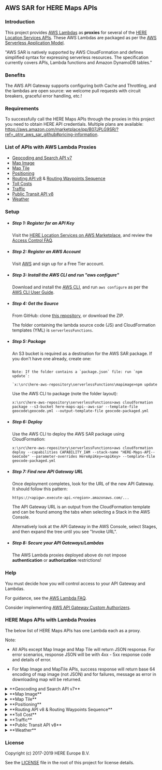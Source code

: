 ## AWS SAR for HERE Maps APIs
### Introduction
This project provides [AWS Lambdas](https://aws.amazon.com/lambda/) as __proxies__ for several of the [HERE Location Services APIs](https://developer.here.com/develop/rest-apis). These AWS Lambdas are packaged as per the [AWS Serverless Application Model](https://aws.amazon.com/about-aws/whats-new/2016/11/introducing-the-aws-serverless-application-model/).

"AWS SAR is natively supported by AWS CloudFormation and defines simplified syntax for expressing serverless resources. The specification currently covers APIs, Lambda functions and Amazon DynamoDB tables."

### Benefits

The AWS API Gateway supports configuring both Cache and Throttling, and the lambdas are open source: we welcome pull requests with circuit breakers, graceful error handling, etc.!

### Requirements
To successfully call the HERE Maps APIs through the proxies in this project you need to obtain HERE API credentials. Multiple plans are available: https://aws.amazon.com/marketplace/pp/B07JPLG9SR/?ref=_ptnr_aws_sar_github#pricing-information.

### List of APIs with AWS Lambda Proxies
* [Geocoding and Search API v7](https://developer.here.com/documentation/geocoding-search-api/dev_guide/index.html)
* [Map Image](https://developer.here.com/documentation/map-image/topics/introduction.html)
* [Map Tile](https://developer.here.com/documentation/map-tile/topics/introduction.html)
* [Positioning](https://developer.here.com/documentation/positioning/topics/introduction.html)
* [Routing API v8](https://developer.here.com/documentation/routing-api/dev_guide/index.html) & [Routing Waypoints Sequence](https://developer.here.com/documentation/routing-waypoints/dev_guide/topics/what-is.html)
* [Toll Costs](https://developer.here.com/documentation/toll-cost/topics/introduction.html)
* [Traffic](https://developer.here.com/documentation/traffic/topics/introduction.html)
* [Public Transit API v8](https://developer.here.com/documentation/public-transit/dev_guide/index.html)
* [Weather](https://developer.here.com/documentation/weather/topics/overview.html)


### Setup

* ##### Step 1: Register for an API Key

    Visit the [HERE Location Services on AWS Marketplace](https://aws.amazon.com/marketplace/pp/B07JPLG9SR/?ref=_ptnr_aws_sar_github), and review the [Access Control FAQ](https://developer.here.com/faqs#access-control).

* ##### Step 2: Register an AWS Account

    Visit [AWS](https://aws.amazon.com/free/) and sign up for a Free Tier account.

* ##### Step 3: Install the AWS CLI and run "aws configure"

    Download and install the [AWS CLI](https://aws.amazon.com/cli/), and run `aws configure` as per the [AWS CLI User Guide](http://docs.aws.amazon.com/cli/latest/userguide/cli-chap-getting-started.html).

* ##### Step 4: Get the Source

    From GitHub: clone [this repository](https://github.com/heremaps/here-aws-sar), or download the ZIP.

    The folder containing the lambda source code (JS) and CloudFormation templates (YML) is `serverlessFunctions`.

* ##### Step 5: Package

    An S3 bucket is required as a destination for the AWS SAR package. If you don't have one already, create one:

    ```aws s3 mb s3://here-maps-api--aws-sar

    Note: If the folder contains a `package.json` file: run `npm update`:

    `x:\src\here-aws-repository\serverlessFunctions\mapimage>npm update
  ```

    Use the AWS CLI to package (note the folder layout):

    ```x:\src\here-aws-repository\serverlessFunctions>aws cloudformation package --s3-bucket here-maps-api--aws-sar --template-file geocode\geocode.yml --output-template-file geocode-packaged.yml```

* ##### Step 6: Deploy

    Use the AWS CLI to deploy the AWS SAR package using CloudFormation:

    ```x:\src\here-aws-repository\serverlessFunctions>aws cloudformation deploy --capabilities CAPABILITY_IAM --stack-name "HERE-Maps-API--GeoCode" --parameter-overrides HereApiKey=<apiKey> --template-file geocode-packaged.yml```

* ##### Step 7: Find new API Gateway URL

    Once deployment completes, look for the URL of the new API Gateway. It should follow this pattern:

    ```https://<apigw>.execute-api.<region>.amazonaws.com/...```

    The API Gateway URL is an output from the CloudFormation template and can be found among the tabs when selecting a Stack in the AWS Console.

    Alternatively look at the API Gateway in the AWS Console, select Stages, and then expand the tree until you see "Invoke URL".

* ##### Step 8: Secure your API Gateways/Lambdas

    The AWS Lambda proxies deployed above do not impose **authentication** or **authorization** restrictions!


### Help

You must decide how you will control access to your API Gateway and Lambdas.

For guidance, see the [AWS Lambda FAQ](https://aws.amazon.com/lambda/faqs/#security).

Consider implementing [AWS API Gateway Custom Authorizers](http://docs.aws.amazon.com/apigateway/latest/developerguide/use-custom-authorizer.html).



### HERE Maps APIs with Lambda Proxies

The below list of HERE Maps APIs has one Lambda each as a proxy.

Note:

 * All APIs except Map Image and Map Tile will return JSON response. For error scenarios, response JSON will be with 4xx - 5xx response code and details of error.

 * For Map Image and MapTile APIs, success response will return base 64 encoding of map image (not JSON) and for failures, message as error in downloading map will be returned.


<details>
<summary markdown="span">**Geocoding and Search API v7**</summary>

URL Mapping

|API                  | HERE URL Prefix                                 |  AWS Lambda App URL Prefix |
|-------------------- |-------------------------------------------------|-----------------------------------------------------------|
|discover             | `https://discover.search.hereapi.com/`              |  `https://<apigw>.execute-api.<region>.amazonaws.com/Prod/geocode/api/` |
|geocode            | `https://geocode.search.hereapi.com/`      |  `https://<apigw>.execute-api.<region>.amazonaws.com/Prod/geocode/api/` |
|autosuggest            | `https://autosuggest.search.hereapi.com/`      |  `https://<apigw>.execute-api.<region>.amazonaws.com/Prod/geocode/api/` |
|browse            | `https://browse.search.hereapi.com/`      |  `https://<apigw>.execute-api.<region>.amazonaws.com/Prod/geocode/api/` |
|lookup            | `https://lookup.search.hereapi.com/`      |  `https://<apigw>.execute-api.<region>.amazonaws.com/Prod/geocode/api/` |
|revgeocode            | `https://revgeocode.search.hereapi.com/`      |  `https://<apigw>.execute-api.<region>.amazonaws.com/Prod/geocode/api/` |

* For detailed examples refer [here](serverlessFunctions/geocode/README.md).

</details>

<details>
<summary markdown="span">**Map Image**</summary>

URL Mapping

|API                  | HERE URL Prefix                                 |  AWS Lambda App URL Prefix |
|-------------------- |-------------------------------------------------|-----------------------------------------------------------|
|Images               | `https://image.maps.ls.hereapi.com/`            |  `https://<apigw>.execute-api.<region>.amazonaws.com/Prod/mapimage/api/` |

* For detailed examples refer [here](serverlessFunctions/mapimage/README.md). 

</details>

<details>
<summary markdown="span">**Map Tile**</summary>

URL Mapping

|API                  | HERE URL Prefix                                 |  AWS Lambda App URL Prefix |
|-------------------- |-------------------------------------------------|-----------------------------------------------------------|
|MapTile              | `https://{1-4}.traffic.maps.ls.hereapi.com/`    |  `https://<apigw>.execute-api.<region>.amazonaws.com/Prod/maptile/api/traffic/`
|MapTile              | `https://{1.4}.base.maps.ls.hereapi.com/`       |  `https://<apigw>.execute-api.<region>.amazonaws.com/Prod/maptile/api/base/`
|MapTile              | `https://{1.4}.aerial.maps.ls.hereapi.com/`     |  `https://<apigw>.execute-api.<region>.amazonaws.com/Prod/maptile/api/aerial/`

* For detailed examples refer [here](serverlessFunctions/maptile/README.md). 

</details>

<details>
<summary markdown="span">**Positioning**</summary>

Note: The API type is HTTP **POST**. For GET requests, "Missing Authentication Token" response will be returned from AWS as **POST** type request is expected.   

URL Mapping

|API                  | HERE URL Prefix                                 |  AWS Lambda App URL Prefix |
|-------------------- |-------------------------------------------------|-----------------------------------------------------------|
|Position             | `https://pos.ls.hereapi.com/`                   |  `https://<apigw>.execute-api.<region>.amazonaws.com/Prod/position/api/` |

* For detailed examples refer [here](serverlessFunctions/position/README.md). 
</details>

<details>
<summary markdown="span">**Routing API v8 & Routing Waypoints Sequence**</summary>

URL Mapping

|API                  | HERE URL Prefix                                 |  AWS Lambda App URL Prefix |
|-------------------- |-------------------------------------------------|-----------------------------------------------------------|
|CalculateRoute              | `https://router.hereapi.com/`|  `https://<apigw>.execute-api.<region>.amazonaws.com/Prod/routing/api/` |
|Routing((Isoline))              | `https://isoline.route.ls.hereapi.com/`|  `https://<apigw>.execute-api.<region>.amazonaws.com/Prod/routing/api/isoline.route/` |
|Routing(Matrix)              | `https://matrix.route.ls.hereapi.com/`|  `https://<apigw>.execute-api.<region>.amazonaws.com/Prod/routing/api/matrix.route/` |

* For detailed examples refer [here](serverlessFunctions/routing/README.md). 

</details>

<details>
<summary markdown="span">**Toll Cost**</summary>

URL Mapping

|API                  | HERE URL Prefix                                 |  AWS Lambda App URL Prefix |
|-------------------- |-------------------------------------------------|-----------------------------------------------------------|
|Toll Cost            | `https://tce.api.here.com/2/calculateroute.json`|  `https://<apigw>.execute-api.<region>.amazonaws.com/Prod/tollcost` |

* For detailed examples refer [here](serverlessFunctions/tollcost/README.md). 

</details>

<details>
<summary markdown="span">**Traffic**</summary>

URL Mapping

|API                  | HERE URL Prefix                                 |  AWS Lambda App URL Prefix |
|-------------------- |-------------------------------------------------|-----------------------------------------------------------|
|Traffic              | `https://traffic.ls.hereapi.com/`               |  `https://<apigw>.execute-api.<region>.amazonaws.com/Prod/traffic/api/traffic/` |
|Traffic(tiles)       | `https://{1..4}.traffic.maps.ls.hereapi.com/`   |  `https://<apigw>.execute-api.<region>.amazonaws.com/Prod/traffic/api/traffic.maps/` |

* For detailed examples refer [here](serverlessFunctions/traffic/README.md). 

</details>  

<details>
<summary markdown="span">**Public Transit API v8**</summary>

URL Mapping

|API                  | HERE URL Prefix                                 |  AWS Lambda App URL Prefix |
|-------------------- |-------------------------------------------------|-----------------------------------------------------------|
|Next Departures              | `https:/transit.hereapi.com/`               |  `https://<apigw>.execute-api.<region>.amazonaws.com/Prod/transit/api/` |
|Station Search              | `https:/transit.hereapi.com/`               |  `https://<apigw>.execute-api.<region>.amazonaws.com/Prod/transit/api/` |
|Routing              | `https:/transit.router.hereapi.com/`               |  `https://<apigw>.execute-api.<region>.amazonaws.com/Prod/transit/api/` |

* For detailed examples refer [here](serverlessFunctions/transit/README.md). 

</details>

<details>
<summary markdown="span">**Weather**</summary>

URL Mapping

|API                  | HERE URL Prefix                                 |  AWS Lambda App URL Prefix |
|-------------------- |-------------------------------------------------|-----------------------------------------------------------|
|Weather              | `https://weather.ls.hereapi.com/`               |  `https://<apigw>.execute-api.<region>.amazonaws.com/Prod/weather/api/` |

* For detailed examples refer [here](serverlessFunctions/weather/README.md). 

 </details>

### License 

Copyright (c) 2017-2019 HERE Europe B.V.

See the [LICENSE](./LICENSE) file in the root of this project for license details.
